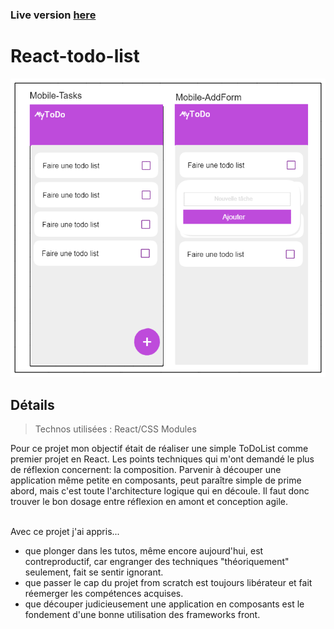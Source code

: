 ### Live version [here](https://virginiebouvarel.github.io/react-todo-list/)

# React-todo-list

![Design preview for this project ](./annexes/preview.png)

## Détails

> Technos utilisées : React/CSS Modules

Pour ce projet mon objectif était de réaliser une simple ToDoList comme premier projet en React.
Les points techniques qui m'ont demandé le plus de réflexion concernent: la composition. Parvenir à découper une application même petite en composants, peut paraître simple de prime abord, mais c'est toute l'architecture logique qui en découle. Il faut donc trouver le bon dosage entre réflexion en amont et conception agile.<br><br>

Avec ce projet j'ai appris...

- que plonger dans les tutos, même encore aujourd'hui, est contreproductif, car engranger des techniques "théoriquement" seulement, fait se sentir ignorant.
- que passer le cap du projet from scratch est toujours libérateur et fait réemerger les compétences acquises.
- que découper judicieusement une application en composants est le fondement d'une bonne utilisation des frameworks front.
